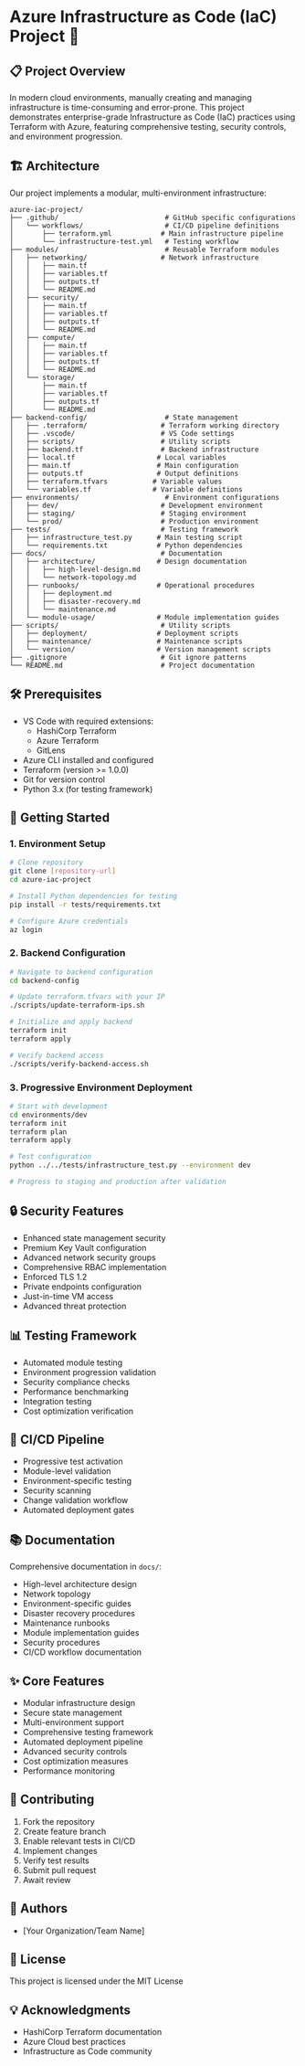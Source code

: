 # Azure Infrastructure as Code (IaC) Project 🚀

## 📋 Project Overview
In modern cloud environments, manually creating and managing infrastructure is time-consuming and error-prone. This project demonstrates enterprise-grade Infrastructure as Code (IaC) practices using Terraform with Azure, featuring comprehensive testing, security controls, and environment progression.

## 🏗️ Architecture
Our project implements a modular, multi-environment infrastructure:
```
azure-iac-project/
├── .github/                          # GitHub specific configurations
│   └── workflows/                    # CI/CD pipeline definitions
│       ├── terraform.yml            # Main infrastructure pipeline
│       └── infrastructure-test.yml   # Testing workflow
├── modules/                          # Reusable Terraform modules
│   ├── networking/                  # Network infrastructure
│   │   ├── main.tf                 
│   │   ├── variables.tf            
│   │   ├── outputs.tf              
│   │   └── README.md               
│   ├── security/                    
│   │   ├── main.tf
│   │   ├── variables.tf
│   │   ├── outputs.tf
│   │   └── README.md
│   ├── compute/                     
│   │   ├── main.tf
│   │   ├── variables.tf
│   │   ├── outputs.tf
│   │   └── README.md
│   └── storage/                     
│       ├── main.tf
│       ├── variables.tf
│       ├── outputs.tf
│       └── README.md
├── backend-config/                   # State management
│   ├── .terraform/                  # Terraform working directory
│   ├── .vscode/                     # VS Code settings
│   ├── scripts/                     # Utility scripts
│   ├── backend.tf                   # Backend infrastructure
│   ├── local.tf                    # Local variables
│   ├── main.tf                     # Main configuration
│   ├── outputs.tf                  # Output definitions
│   ├── terraform.tfvars           # Variable values
│   └── variables.tf               # Variable definitions
├── environments/                     # Environment configurations
│   ├── dev/                         # Development environment
│   ├── staging/                     # Staging environment
│   └── prod/                        # Production environment
├── tests/                           # Testing framework
│   ├── infrastructure_test.py      # Main testing script
│   └── requirements.txt            # Python dependencies
├── docs/                            # Documentation
│   ├── architecture/               # Design documentation
│   │   ├── high-level-design.md
│   │   └── network-topology.md
│   ├── runbooks/                   # Operational procedures
│   │   ├── deployment.md
│   │   ├── disaster-recovery.md
│   │   └── maintenance.md
│   └── module-usage/               # Module implementation guides
├── scripts/                         # Utility scripts
│   ├── deployment/                 # Deployment scripts
│   ├── maintenance/                # Maintenance scripts
│   └── version/                    # Version management scripts
├── .gitignore                       # Git ignore patterns
└── README.md                        # Project documentation
```

## 🛠️ Prerequisites
- VS Code with required extensions:
  - HashiCorp Terraform
  - Azure Terraform
  - GitLens
- Azure CLI installed and configured
- Terraform (version >= 1.0.0)
- Git for version control
- Python 3.x (for testing framework)

## 🚀 Getting Started

### 1. Environment Setup
```bash
# Clone repository
git clone [repository-url]
cd azure-iac-project

# Install Python dependencies for testing
pip install -r tests/requirements.txt

# Configure Azure credentials
az login
```

### 2. Backend Configuration
```bash
# Navigate to backend configuration
cd backend-config

# Update terraform.tfvars with your IP
./scripts/update-terraform-ips.sh

# Initialize and apply backend
terraform init
terraform apply

# Verify backend access
./scripts/verify-backend-access.sh
```

### 3. Progressive Environment Deployment
```bash
# Start with development
cd environments/dev
terraform init
terraform plan
terraform apply

# Test configuration
python ../../tests/infrastructure_test.py --environment dev

# Progress to staging and production after validation
```

## 🔒 Security Features
- Enhanced state management security
- Premium Key Vault configuration
- Advanced network security groups
- Comprehensive RBAC implementation
- Enforced TLS 1.2
- Private endpoints configuration
- Just-in-time VM access
- Advanced threat protection

## 📊 Testing Framework
- Automated module testing
- Environment progression validation
- Security compliance checks
- Performance benchmarking
- Integration testing
- Cost optimization verification

## 🔄 CI/CD Pipeline
- Progressive test activation
- Module-level validation
- Environment-specific testing
- Security scanning
- Change validation workflow
- Automated deployment gates

## 📚 Documentation
Comprehensive documentation in `docs/`:
- High-level architecture design
- Network topology
- Environment-specific guides
- Disaster recovery procedures
- Maintenance runbooks
- Module implementation guides
- Security procedures
- CI/CD workflow documentation

## ✨ Core Features
- Modular infrastructure design
- Secure state management
- Multi-environment support
- Comprehensive testing framework
- Automated deployment pipeline
- Advanced security controls
- Cost optimization measures
- Performance monitoring

## 🤝 Contributing
1. Fork the repository
2. Create feature branch
3. Enable relevant tests in CI/CD
4. Implement changes
5. Verify test results
6. Submit pull request
7. Await review

## 👥 Authors
* [Your Organization/Team Name]

## 📝 License
This project is licensed under the MIT License

## 💡 Acknowledgments
- HashiCorp Terraform documentation
- Azure Cloud best practices
- Infrastructure as Code community
```